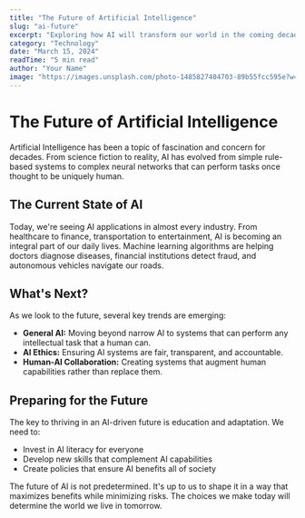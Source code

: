 ```yaml
---
title: "The Future of Artificial Intelligence"
slug: "ai-future"
excerpt: "Exploring how AI will transform our world in the coming decades and what we need to prepare for."
category: "Technology"
date: "March 15, 2024"
readTime: "5 min read"
author: "Your Name"
image: "https://images.unsplash.com/photo-1485827404703-89b55fcc595e?w=1200&h=600&fit=crop"
---
```


# The Future of Artificial Intelligence

Artificial Intelligence has been a topic of fascination and concern for decades. From science fiction to reality, AI has evolved from simple rule-based systems to complex neural networks that can perform tasks once thought to be uniquely human.

## The Current State of AI

Today, we're seeing AI applications in almost every industry. From healthcare to finance, transportation to entertainment, AI is becoming an integral part of our daily lives. Machine learning algorithms are helping doctors diagnose diseases, financial institutions detect fraud, and autonomous vehicles navigate our roads.

## What's Next?

As we look to the future, several key trends are emerging:

- **General AI:** Moving beyond narrow AI to systems that can perform any intellectual task that a human can.
- **AI Ethics:** Ensuring AI systems are fair, transparent, and accountable.
- **Human-AI Collaboration:** Creating systems that augment human capabilities rather than replace them.

## Preparing for the Future

The key to thriving in an AI-driven future is education and adaptation. We need to:

- Invest in AI literacy for everyone
- Develop new skills that complement AI capabilities
- Create policies that ensure AI benefits all of society

The future of AI is not predetermined. It's up to us to shape it in a way that maximizes benefits while minimizing risks. The choices we make today will determine the world we live in tomorrow.


